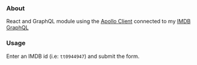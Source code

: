 ### About
React and GraphQL module using the [Apollo Client](https://github.com/apollostack/apollo-client) connected to my [IMDB GraphQL](https://github.com/lucasschejtman/imdb-graphql-flow)


### Usage
Enter an IMDB id (i.e: `tt0944947`) and submit the form.
